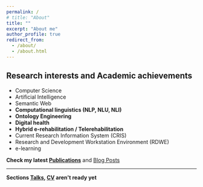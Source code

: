 ```yaml
---
permalink: /
# title: "About"
title: ""
excerpt: "About me"
author_profile: true
redirect_from: 
  - /about/
  - /about.html
---
```


## Research interests and Academic achievements

* Computer Science
* Artificial Intelligence
* Semantic Web
* **Computational linguistics (NLP, NLU, NLI)**
* **Ontology Engineering**
* **Digital health**
* **Hybrid e-rehabilitation / Telerehabilitation**
* Current Research Information System (CRIS)
* Research and Development Workstation Environment (RDWE)
* e-learning

**Check my latest [Publications](https://malakhovks.github.io/publications/)** and [Blog Posts](https://malakhovks.github.io/year-archive/)

------

**Sections [Talks](https://malakhovks.github.io/talks/), [CV](https://malakhovks.github.io/cv/) aren't ready yet**



